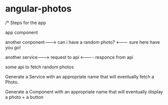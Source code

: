 # angular-photos

/* Steps for the app

app component


another conponent---> can i have a random photo?
                  <--- sure here have you go!



another service---> request to api
                <---- responce from api



some api to fetch random photos



Generate a Service with an appropriate name that will eventually fetch a Photo.



Generate a Component  with an appropriate name that will eventually display a photo + a button
